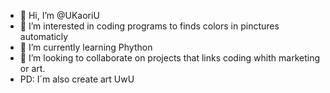- 👋 Hi, I’m @UKaoriU
- 👀 I’m interested in coding programs to finds colors in pinctures automaticly
- 🌱 I’m currently learning Phython
- 💞️ I’m looking to collaborate on projects that links coding whith marketing or art.
- PD: I´m also create art UwU

<!---
UKaoriU/UKaoriU is a ✨ special ✨ repository because its `README.md` (this file) appears on your GitHub profile.
You can click the Preview link to take a look at your changes.
--->
